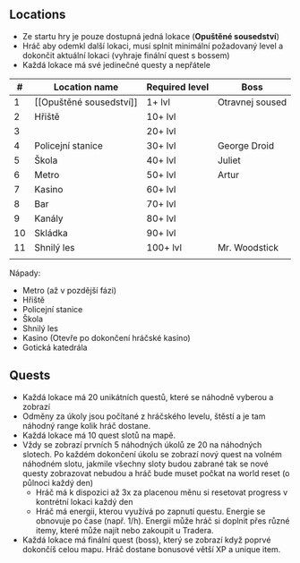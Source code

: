 ## Locations
- Ze startu hry je pouze dostupná jedná lokace (**Opuštěné sousedství**)
- Hráč aby odemkl další lokaci, musí splnit minimální požadovaný level a dokončit aktuální lokaci (vyhraje finální quest s bossem)
- Každá lokace má své jedinečné questy a nepřátele

| #   | Location name           | Required level | Boss            |
| --- | ----------------------- | -------------- | --------------- |
| 1   | [[Opuštěné sousedství]] | 1+ lvl         | Otravnej soused |
| 2   | Hřiště                  | 10+ lvl        |                 |
| 3   |                         | 20+ lvl        |                 |
| 4   | Policejní stanice       | 30+ lvl        | George Droid    |
| 5   | Škola                   | 40+ lvl        | Juliet          |
| 6   | Metro                   | 50+ lvl        | Artur           |
| 7   | Kasino                  | 60+ lvl        |                 |
| 8   | Bar                     | 70+ lvl        |                 |
| 9   | Kanály                  | 80+ lvl        |                 |
| 10  | Skládka                 | 90+ lvl        |                 |
| 11  | Shnilý les              | 100+ lvl       | Mr. Woodstick   |
|     |                         |                |                 |

Nápady:
- Metro (až v pozdější fázi)
- Hřiště
- Policejní stanice
- Škola
- Shnilý les
- Kasino (Otevře po dokončení hráčské kasino)
- Gotická katedrála

## Quests
- Každá lokace má 20 unikátních questů, které se náhodně vyberou a zobrazí
- Odměny za úkoly jsou počítané z hráčského levelu, štěstí a je tam náhodný range kolik hráč dostane.
- Každá lokace má 10 quest slotů na mapě.
- Vždy se zobrazí prvních 5 náhodných úkolů ze 20 na náhodných slotech. Po každém dokončení úkolu se zobrazí nový quest na volném náhodném slotu, jakmile všechny sloty budou zabrané tak se nové questy zobrazovat nebudou a hráč bude muset počkat na world reset (o půlnoci každý den)
	- Hráč má k dispozici až 3x za placenou měnu si resetovat progress v kontrétní lokaci každý den
	- Hráč má energii, kterou využívá po zapnutí questu. Energie se obnovuje po čase (např. 1/h). Energii může hráč si doplnit přes různé itemy, které může najít nebo zakoupit u Tradera.
- Každá lokace má finální quest (boss), který se zobrazí když poprvé dokončíš celou mapu. Hráč dostane bonusové větší XP a unique item.